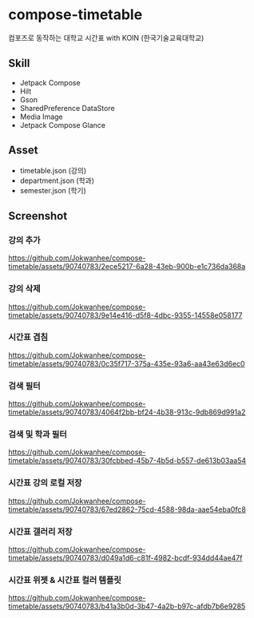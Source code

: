 # compose-timetable
컴포즈로 동작하는 대학교 시간표 with KOIN (한국기술교육대학교)

## Skill
- Jetpack Compose
- Hilt
- Gson
- SharedPreference DataStore
- Media Image
- Jetpack Compose Glance

## Asset
- timetable.json (강의)
- department.json (학과)
- semester.json (학기)


## Screenshot
### 강의 추가
https://github.com/Jokwanhee/compose-timetable/assets/90740783/2ece5217-6a28-43eb-900b-e1c736da368a

### 강의 삭제
https://github.com/Jokwanhee/compose-timetable/assets/90740783/9e14e416-d5f8-4dbc-9355-14558e058177

### 시간표 겹침
https://github.com/Jokwanhee/compose-timetable/assets/90740783/0c35f717-375a-435e-93a6-aa43e63d6ec0

### 검색 필터
https://github.com/Jokwanhee/compose-timetable/assets/90740783/4064f2bb-bf24-4b38-913c-9db869d991a2

### 검색 및 학과 필터
https://github.com/Jokwanhee/compose-timetable/assets/90740783/30fcbbed-45b7-4b5d-b557-de613b03aa54


### 시간표 강의 로컬 저장
https://github.com/Jokwanhee/compose-timetable/assets/90740783/67ed2862-75cd-4588-98da-aae54eba0fc8


### 시간표 갤러리 저장
https://github.com/Jokwanhee/compose-timetable/assets/90740783/d049a1d6-c81f-4982-bcdf-934dd44ae47f


### 시간표 위젯 & 시간표 컬러 템플릿
https://github.com/Jokwanhee/compose-timetable/assets/90740783/b41a3b0d-3b47-4a2b-b97c-afdb7b6e9285



